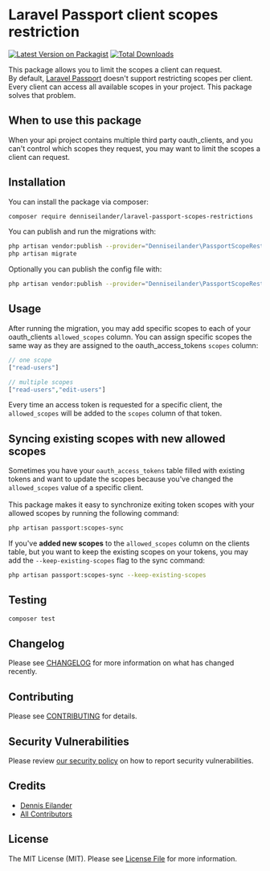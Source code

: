 # Laravel Passport client scopes restriction

[![Latest Version on Packagist](https://img.shields.io/packagist/v/denniseilander/laravel-passport-scopes-restriction.svg?style=flat-square)](https://packagist.org/packages/denniseilander/laravel-passport-scopes-restriction)
[![Total Downloads](https://img.shields.io/packagist/dt/denniseilander/laravel-passport-scopes-restriction.svg?style=flat-square)](https://packagist.org/packages/denniseilander/laravel-passport-scopes-restriction)

This package allows you to limit the scopes a client can request.<br>
By default, [Laravel Passport](https://laravel.com/docs/master/passport) doesn't support restricting scopes per client.
Every client can access all available scopes in your project. This package solves that problem.

## When to use this package
When your api project contains multiple third party oauth_clients, and you can't control which scopes they request,
you may want to limit the scopes a client can request.

## Installation
You can install the package via composer:
```bash
composer require denniseilander/laravel-passport-scopes-restrictions
```

You can publish and run the migrations with:
```bash
php artisan vendor:publish --provider="Denniseilander\PassportScopeRestriction\PassportClientServiceProvider" --tag="passport-scopes-restriction-migrations"
php artisan migrate
```

Optionally you can publish the config file with:
```bash
php artisan vendor:publish --provider="Denniseilander\PassportScopeRestriction\PassportClientServiceProvider" --tag="passport-scopes-restriction-config"
```

## Usage
After running the migration, you may add specific scopes to each of your oauth_clients `allowed_scopes` column.
You can assign specific scopes the same way as they are assigned to the oauth_access_tokens `scopes` column:
```php
// one scope
["read-users"]

// multiple scopes
["read-users","edit-users"]
```
Every time an access token is requested for a specific client, the `allowed_scopes` will be added to the `scopes` column of that token.

## Syncing existing scopes with new allowed scopes
Sometimes you have your `oauth_access_tokens` table filled with existing tokens and want to update the scopes
because you've changed the `allowed_scopes` value of a specific client.<br><br>
This package makes it easy to synchronize exiting token scopes with your allowed scopes by running the following command:
```bash
php artisan passport:scopes-sync
```

If you've **added new scopes** to the `allowed_scopes` column on the clients table,
but you want to keep the existing scopes on your tokens, you may add the `--keep-existing-scopes` flag to the sync command:
```bash
php artisan passport:scopes-sync --keep-existing-scopes
```

## Testing
```bash
composer test
```

## Changelog
Please see [CHANGELOG](CHANGELOG.md) for more information on what has changed recently.

## Contributing
Please see [CONTRIBUTING](.github/CONTRIBUTING.md) for details.

## Security Vulnerabilities
Please review [our security policy](../../security/policy) on how to report security vulnerabilities.

## Credits
- [Dennis Eilander](https://github.com/denniseilander)
- [All Contributors](../../contributors)

## License
The MIT License (MIT). Please see [License File](LICENSE.md) for more information.
